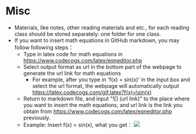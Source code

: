 # Misc
- Materials, like notes, other reading materials and etc., for each reading class should be stored separately: one folder for one class. 
- If you want to insert math equations in GitHub markdown, you may follow following steps：
  - Type in latex code for math equations in  https://www.codecogs.com/latex/eqneditor.php
  - Select output format as url in the bottom part of the webpage to generate the url link for math equations
    - For example, after you type in 'f(x) = sin(x)' in the input box and select the url format, the webpage will automatically output https://latex.codecogs.com/gif.latex?f(x)=\sin(x)
  - Return to markdown file, and input "![] (url link)" to the place where you want to insert the math equations, and url link is the link you obtain from https://www.codecogs.com/latex/eqneditor.php previously.
  - Example: Insert f(x) = sin(x), what you get： ![](https://latex.codecogs.com/gif.latex?f(x)=\sin(x))
